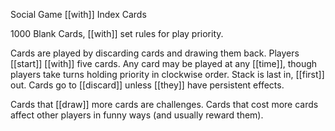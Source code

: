 Social Game [[with]] Index Cards  
  
1000 Blank Cards, [[with]] set rules for play priority.  
  
Cards are played by discarding cards and drawing them back. Players [[start]] [[with]] five cards. Any card may be played at any [[time]], though players take turns holding priority in clockwise order. Stack is last in, [[first]] out. Cards go to [[discard]] unless [[they]] have persistent effects.  
  
Cards that [[draw]] more cards are challenges. Cards that cost more cards affect other players in funny ways (and usually reward them).